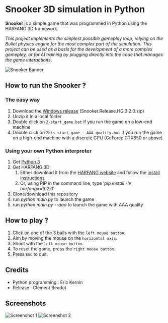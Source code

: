 # Snooker 3D simulation in Python 

**Snooker** is a simple game that was programmed in Python using the HARFANG 3D framework.

*This project implements the simplest possible gameplay loop, relying on the Bullet physics engine for the most complex part of the simulation. This project can be used as a basis for the development of a more complex gameplay, or for AI training by plugging directly into the code that manages the game interactions.*

![Snooker Banner](https://github.com/harfang3d/snooker-python-hg2/raw/main/screenshots/scene0.png)

## How to run the Snooker ?

### The easy way

1. Download the [Windows release](https://github.com/harfang3d/snooker-python-hg2/releases) (Snooker.Release.HG.3.2.0.zip)
2. Unzip it in a local folder
3. Double click on `2-start_game.bat` if you run the game on a low-end machine
4. Double click on `2bis-start_game - AAA quality.bat` if you run the game on a high-end machine with a discrete GPU (GeForce GTX850 or above)

### Using your own Python interpreter
1. Get [Python 3](https://www.python.org/downloads/)
1. Get HARFANG 3D
	1. Either download it from the [HARFANG website](https://www.harfang3d.com/releases/3.2.0/) and follow the [install instructions](https://www.harfang3d.com/docs/3.2.0/man.cpython/)
	1. Or, using PIP in the command line, type '*pip install -Iv harfang==3.2.0*'
1. Clone/download this repository
1. run *python main.py* to launch the game
1. run *python main.py --aaa* to launch the game with AAA quality

## How to play ?
1. Click on one of the 3 balls with the `left mouse button`.
1. Aim by moving the mouse on the `horizontal axis`.
1. Shoot with the `left mouse button`.
1. To reset the game, press the `right mouse button`.
1. Press `ESC` to quit.

## Credits
* Python programming : Eric Kernin
* Release : Clément Beudot

## Screenshots
![Screenshot 1](https://github.com/harfang3d/snooker-python-hg2/raw/main/screenshots/scene1.png)
![Screenshot 2](https://github.com/harfang3d/snooker-python-hg2/raw/main/screenshots/scene2.png)
